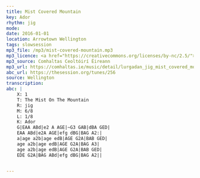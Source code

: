 ```yaml
---
title: Mist Covered Mountain
key: Ador
rhythm: jig
mode:
date: 2016-01-01
location: Arrowtown Wellington
tags: slowsession 
mp3_file: /mp3/mist-covered-mountain.mp3
mp3_licence: <a href="https://creativecommons.org/licenses/by-nc/2.5/">CC-BY-NC-2.5</a>
mp3_source: Comhaltas Ceoltóirí Éireann
mp3_url: https://comhaltas.ie/music/detail/lurgadan_jig_mist_covered_mountain_eddie_moloneys_jig/
abc_url: https://thesession.org/tunes/256
source: Wellington
transcription:
abc: |
    X: 1
    T: The Mist On The Mountain
    R: jig
    M: 6/8
    L: 1/8
    K: Ador
    G|EAA ABd|e2 A AGE|~G3 GAB|dBA GED|
    EAA ABd|e2A AGE|efg dBG|BAG A2:|
    a|age a2b|age edB|AGE G2A|BAB GED|
    age a2b|age edB|AGE G2A|BAG A3|
    age a2b|age edB|AGE G2A|BAB GED|
    EDE G2A|BAG ABd|efg dBG|BAG A2||


---
```

